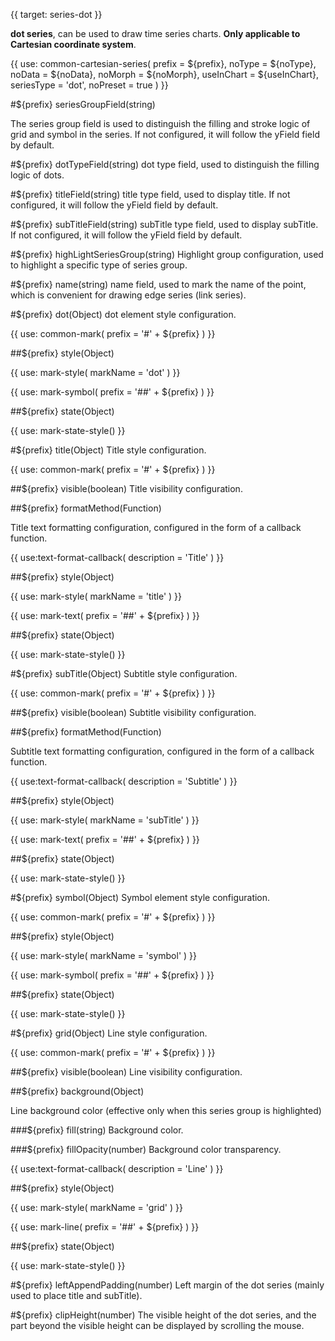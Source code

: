{{ target: series-dot }}

<!-- IDotSeriesSpec -->

**dot series**, can be used to draw time series charts. **Only applicable to Cartesian coordinate system**.

{{ use: common-cartesian-series(
  prefix = ${prefix},
  noType = ${noType},
  noData = ${noData},
  noMorph = ${noMorph},
  useInChart = ${useInChart},
  seriesType = 'dot',
  noPreset = true
) }}

#${prefix} seriesGroupField(string)

The series group field is used to distinguish the filling and stroke logic of grid and symbol in the series. If not configured, it will follow the yField field by default.

#${prefix} dotTypeField(string)
dot type field, used to distinguish the filling logic of dots.

#${prefix} titleField(string)
title type field, used to display title. If not configured, it will follow the yField field by default.

#${prefix} subTitleField(string)
subTitle type field, used to display subTitle. If not configured, it will follow the yField field by default.

#${prefix} highLightSeriesGroup(string)
Highlight group configuration, used to highlight a specific type of series group.

#${prefix} name(string)
name field, used to mark the name of the point, which is convenient for drawing edge series (link series).

#${prefix} dot(Object)
dot element style configuration.

{{ use: common-mark(
  prefix = '#' + ${prefix}
) }}

##${prefix} style(Object)

{{ use: mark-style(
  markName = 'dot'
) }}

{{ use: mark-symbol(
  prefix = '##' + ${prefix}
) }}

##${prefix} state(Object)

{{ use: mark-state-style() }}

#${prefix} title(Object)
Title style configuration.

{{ use: common-mark(
  prefix = '#' + ${prefix}
) }}

##${prefix} visible(boolean)
Title visibility configuration.

##${prefix} formatMethod(Function)

Title text formatting configuration, configured in the form of a callback function.

{{ use:text-format-callback(
  description = 'Title'
) }}

##${prefix} style(Object)

{{ use: mark-style(
  markName = 'title'
) }}

{{ use: mark-text(
  prefix = '##' + ${prefix}
) }}

##${prefix} state(Object)

{{ use: mark-state-style() }}

#${prefix} subTitle(Object)
Subtitle style configuration.

{{ use: common-mark(
  prefix = '#' + ${prefix}
) }}

##${prefix} visible(boolean)
Subtitle visibility configuration.

##${prefix} formatMethod(Function)

Subtitle text formatting configuration, configured in the form of a callback function.

{{ use:text-format-callback(
  description = 'Subtitle'
) }}

##${prefix} style(Object)

{{ use: mark-style(
  markName = 'subTitle'
) }}

{{ use: mark-text(
  prefix = '##' + ${prefix}
) }}

##${prefix} state(Object)

{{ use: mark-state-style() }}

#${prefix} symbol(Object)
Symbol element style configuration.

{{ use: common-mark(
  prefix = '#' + ${prefix}
) }}

##${prefix} style(Object)

{{ use: mark-style(
  markName = 'symbol'
) }}

{{ use: mark-symbol(
  prefix = '##' + ${prefix}
) }}

##${prefix} state(Object)

{{ use: mark-state-style() }}

#${prefix} grid(Object)
Line style configuration.

{{ use: common-mark(
  prefix = '#' + ${prefix}
) }}

##${prefix} visible(boolean)
Line visibility configuration.

##${prefix} background(Object)

Line background color (effective only when this series group is highlighted)

###${prefix} fill(string)
Background color.

###${prefix} fillOpacity(number)
Background color transparency.

{{ use:text-format-callback(
  description = 'Line'
) }}

##${prefix} style(Object)

{{ use: mark-style(
  markName = 'grid'
) }}

{{ use: mark-line(
  prefix = '##' + ${prefix}
) }}

##${prefix} state(Object)

{{ use: mark-state-style() }}

#${prefix} leftAppendPadding(number)
Left margin of the dot series (mainly used to place title and subTitle).

#${prefix} clipHeight(number)
The visible height of the dot series, and the part beyond the visible height can be displayed by scrolling the mouse.